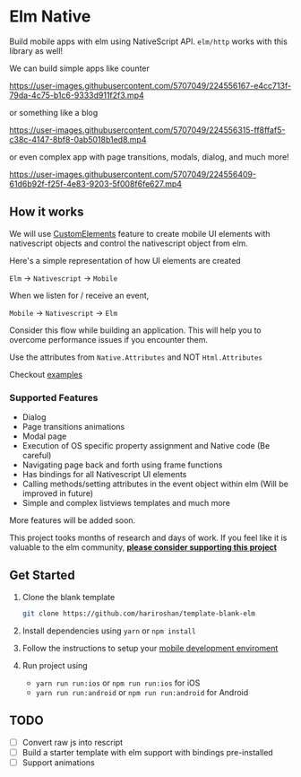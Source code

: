 # Elm Native

Build mobile apps with elm using NativeScript API. `elm/http` works with this library as well!

We can build simple apps like counter

https://user-images.githubusercontent.com/5707049/224556167-e4cc713f-79da-4c75-b1c6-9333d911f2f3.mp4

or something like a blog

https://user-images.githubusercontent.com/5707049/224556315-ff8ffaf5-c38c-4147-8bf8-0ab5018b1ed8.mp4


or even complex app with page transitions, modals, dialog, and much more!

https://user-images.githubusercontent.com/5707049/224556409-61d6b92f-f25f-4e83-9203-5f008f6fe627.mp4

## How it works

We will use [CustomElements](https://guide.elm-lang.org/interop/custom_elements.html) feature to create mobile UI elements with nativescript objects and control the nativescript object from elm.

Here's a simple representation of how UI elements are created

`Elm` -> `Nativescript` -> `Mobile`

When we listen for / receive an event,

`Mobile` -> `Nativescript` -> `Elm`

Consider this flow while building an application. This will help you to overcome performance issues if you encounter them.

Use the attributes from `Native.Attributes` and NOT `Html.Attributes`

Checkout [examples](./examples)

### Supported Features

- Dialog
- Page transitions animations
- Modal page
- Execution of OS specific property assignment and Native code (Be careful)
- Navigating page back and forth using frame functions
- Has bindings for all Nativescript UI elements
- Calling methods/setting attributes in the event object within elm (Will be improved in future)
- Simple and complex listviews templates and much more

More features will be added soon.

This project tooks months of research and days of work. If you feel like it is valuable to the elm community, **[please consider supporting this project](https://github.com/sponsors/hariroshan)**

## Get Started

1. Clone the blank template

    ```sh
    git clone https://github.com/hariroshan/template-blank-elm
    ```

2. Install dependencies using `yarn` or `npm install`
3. Follow the instructions to setup your [mobile development enviroment](https://docs.nativescript.org/environment-setup.html)
4. Run project using
    - `yarn run run:ios` or `npm run run:ios` for iOS
    - `yarn run run:android` or `npm run run:android` for Android

## TODO

- [ ] Convert raw js into rescript
- [ ] Build a starter template with elm support with bindings pre-installed
- [ ] Support animations
